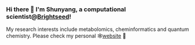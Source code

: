 ### Hi there 👋 I'm Shunyang, a computational scientist@[Brightseed](https://www.brightseedbio.com/)!
My research interests include metabolomics, cheminformatics and quantum chemistry.
Please check my personal 🕸️[website](https://shunyangwang.com/) 🔭

<!--
**Shunyang2018/Shunyang2018** is a ✨ _special_ ✨ repository because its `README.md` (this file) appears on your GitHub profile.

Here are some ideas to get you started:

- 🔭 I’m currently working on ...
- 🌱 I’m currently learning ...
- 👯 I’m looking to collaborate on ...
- 🤔 I’m looking for help with ...
- 💬 Ask me about ...
- 📫 How to reach me: ...
- 😄 Pronouns: ...
- ⚡ Fun fact: ...
-->
